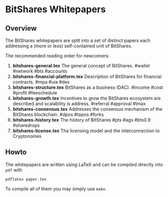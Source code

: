 BitShares Whitepapers
=====================

Overview
--------

The BitShares whitepapers are split into a set of distinct papers each
addressing a (more or less) self-contained unit of BitShares.

The recommended reading order for newcomers:

1. **bitshares-general.tex** The general concept of BitShares. #wallet #network #bts #accounts
2. **bitshares-financial-platform.tex** Description of BitShares for financial contracts. #mpa #uia #dex
7. **bitshares-structure.tex** BitShares as a business (DAC). #income #cost #profit #feeschedule
4. **bitshares-growth.tex** Incentives to grow the BitShares ecosystem are described and scalability is address. #referral #approval #lmax
3. **bitshares-consensus.tex** Addresses the consensus mechanism of the BitShares blockchain. #dpos #tapos #forks
5. **bitshares-history.tex** The history of BitShares #pts #ags #bts0.9 #sharedrops
6. **bitshares-license.tex** The licensing model and the interconnection to Cryptonomex

Howto
-----
The whitepapers are written using LaTeX and can be compiled directly into `pdf`
with

    pdflatex paper.tex

To compile all of them you may simply use `make`.
